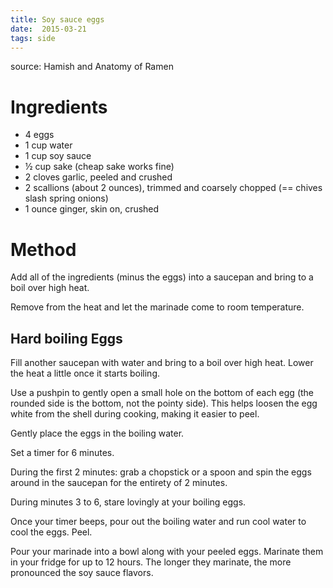 ```yaml
---
title: Soy sauce eggs
date:  2015-03-21
tags: side
---
```


source: Hamish and Anatomy of Ramen

Ingredients
===========

- 4 eggs
- 1 cup water
- 1 cup soy sauce
- ½ cup sake (cheap sake works fine)
- 2 cloves garlic, peeled and crushed
- 2 scallions (about 2 ounces), trimmed and coarsely chopped (== chives slash spring onions)
- 1 ounce ginger, skin on, crushed


Method
======

Add all of the ingredients (minus the eggs) into a saucepan and bring
to a boil over high heat.

Remove from the heat and let the marinade come to room temperature.

Hard boiling Eggs
-----------------

Fill another saucepan with water and bring to a boil over high
heat. Lower the heat a little once it starts boiling.

Use a pushpin to gently open a small hole on the bottom of each egg
(the rounded side is the bottom, not the pointy side). This helps
loosen the egg white from the shell during cooking, making it easier
to peel.

Gently place the eggs in the boiling
water.

Set a timer for 6 minutes.

During the first 2 minutes: grab a chopstick
or a spoon and spin the eggs around in the saucepan for the entirety
of 2 minutes.

During minutes 3 to 6, stare lovingly at your boiling eggs.

Once your timer beeps, pour out the boiling water and run cool water
to cool the eggs. Peel.

Pour your marinade into a bowl along with your peeled eggs. Marinate
them in your fridge for up to 12 hours. The longer they marinate, the
more pronounced the soy sauce flavors.
